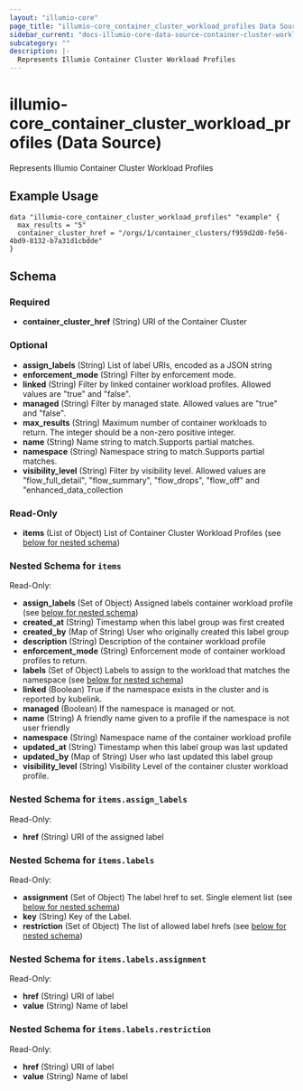 ```yaml
---
layout: "illumio-core"
page_title: "illumio-core_container_cluster_workload_profiles Data Source - terraform-provider-illumio-core"
sidebar_current: "docs-illumio-core-data-source-container-cluster-workload-profiles"
subcategory: ""
description: |-
  Represents Illumio Container Cluster Workload Profiles
---
```


# illumio-core_container_cluster_workload_profiles (Data Source)

Represents Illumio Container Cluster Workload Profiles

Example Usage
------------

```hcl
data "illumio-core_container_cluster_workload_profiles" "example" {
  max_results = "5"
  container_cluster_href = "/orgs/1/container_clusters/f959d2d0-fe56-4bd9-8132-b7a31d1cbdde"
}
```

## Schema

### Required

- **container_cluster_href** (String) URI of the Container Cluster

### Optional

- **assign_labels** (String) List of label URIs, encoded as a JSON string
- **enforcement_mode** (String) Filter by enforcement mode.
- **linked** (String) Filter by linked container workload profiles. Allowed values are "true" and "false".
- **managed** (String) Filter by managed state. Allowed values are "true" and "false".
- **max_results** (String) Maximum number of container workloads to return. The integer should be a non-zero positive integer.
- **name** (String) Name string to match.Supports partial matches.
- **namespace** (String) Namespace string to match.Supports partial matches.
- **visibility_level** (String) Filter by visibility level. Allowed values are "flow_full_detail", "flow_summary", "flow_drops", "flow_off" and "enhanced_data_collection

### Read-Only

- **items** (List of Object) List of Container Cluster Workload Profiles (see [below for nested schema](#nestedatt--items))

<a id="nestedatt--items"></a>
### Nested Schema for `items`

Read-Only:

- **assign_labels** (Set of Object) Assigned labels container workload profile (see [below for nested schema](#nestedobjatt--items--assign_labels))
- **created_at** (String) Timestamp when this label group was first created
- **created_by** (Map of String) User who originally created this label group
- **description** (String) Description of the container workload profile
- **enforcement_mode** (String) Enforcement mode of container workload profiles to return.
- **labels** (Set of Object) Labels to assign to the workload that matches the namespace (see [below for nested schema](#nestedobjatt--items--labels))
- **linked** (Boolean) True if the namespace exists in the cluster and is reported by kubelink.
- **managed** (Boolean) If the namespace is managed or not.
- **name** (String) A friendly name given to a profile if the namespace is not user friendly
- **namespace** (String) Namespace name of the container workload profile
- **updated_at** (String) Timestamp when this label group was last updated
- **updated_by** (Map of String) User who last updated this label group
- **visibility_level** (String) Visibility Level of the container cluster workload profile.

<a id="nestedobjatt--items--assign_labels"></a>
### Nested Schema for `items.assign_labels`

Read-Only:

- **href** (String) URI of the assigned label


<a id="nestedobjatt--items--labels"></a>
### Nested Schema for `items.labels`

Read-Only:

- **assignment** (Set of Object) The label href to set. Single element list (see [below for nested schema](#nestedobjatt--items--labels--assignment))
- **key** (String) Key of the Label.
- **restriction** (Set of Object) The list of allowed label hrefs (see [below for nested schema](#nestedobjatt--items--labels--restriction))

<a id="nestedobjatt--items--labels--assignment"></a>
### Nested Schema for `items.labels.assignment`

Read-Only:

- **href** (String) URI of label
- **value** (String) Name of label


<a id="nestedobjatt--items--labels--restriction"></a>
### Nested Schema for `items.labels.restriction`

Read-Only:

- **href** (String) URI of label
- **value** (String) Name of label


